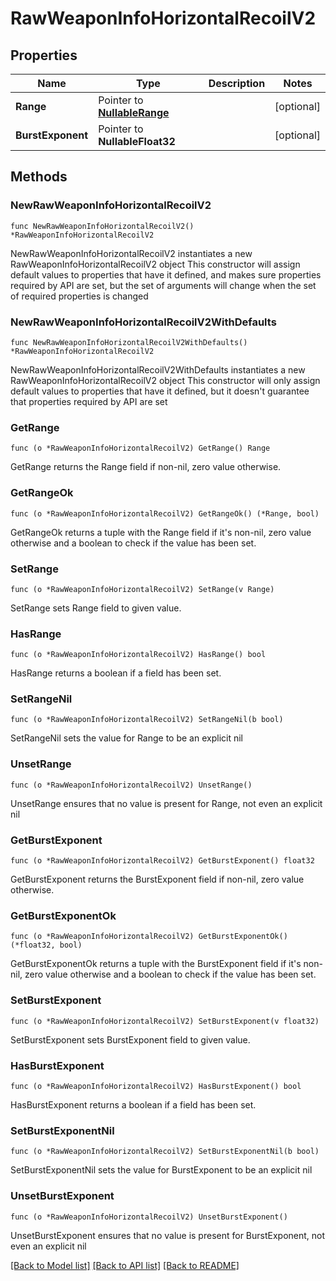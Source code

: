 # RawWeaponInfoHorizontalRecoilV2

## Properties

Name | Type | Description | Notes
------------ | ------------- | ------------- | -------------
**Range** | Pointer to [**NullableRange**](Range.md) |  | [optional] 
**BurstExponent** | Pointer to **NullableFloat32** |  | [optional] 

## Methods

### NewRawWeaponInfoHorizontalRecoilV2

`func NewRawWeaponInfoHorizontalRecoilV2() *RawWeaponInfoHorizontalRecoilV2`

NewRawWeaponInfoHorizontalRecoilV2 instantiates a new RawWeaponInfoHorizontalRecoilV2 object
This constructor will assign default values to properties that have it defined,
and makes sure properties required by API are set, but the set of arguments
will change when the set of required properties is changed

### NewRawWeaponInfoHorizontalRecoilV2WithDefaults

`func NewRawWeaponInfoHorizontalRecoilV2WithDefaults() *RawWeaponInfoHorizontalRecoilV2`

NewRawWeaponInfoHorizontalRecoilV2WithDefaults instantiates a new RawWeaponInfoHorizontalRecoilV2 object
This constructor will only assign default values to properties that have it defined,
but it doesn't guarantee that properties required by API are set

### GetRange

`func (o *RawWeaponInfoHorizontalRecoilV2) GetRange() Range`

GetRange returns the Range field if non-nil, zero value otherwise.

### GetRangeOk

`func (o *RawWeaponInfoHorizontalRecoilV2) GetRangeOk() (*Range, bool)`

GetRangeOk returns a tuple with the Range field if it's non-nil, zero value otherwise
and a boolean to check if the value has been set.

### SetRange

`func (o *RawWeaponInfoHorizontalRecoilV2) SetRange(v Range)`

SetRange sets Range field to given value.

### HasRange

`func (o *RawWeaponInfoHorizontalRecoilV2) HasRange() bool`

HasRange returns a boolean if a field has been set.

### SetRangeNil

`func (o *RawWeaponInfoHorizontalRecoilV2) SetRangeNil(b bool)`

 SetRangeNil sets the value for Range to be an explicit nil

### UnsetRange
`func (o *RawWeaponInfoHorizontalRecoilV2) UnsetRange()`

UnsetRange ensures that no value is present for Range, not even an explicit nil
### GetBurstExponent

`func (o *RawWeaponInfoHorizontalRecoilV2) GetBurstExponent() float32`

GetBurstExponent returns the BurstExponent field if non-nil, zero value otherwise.

### GetBurstExponentOk

`func (o *RawWeaponInfoHorizontalRecoilV2) GetBurstExponentOk() (*float32, bool)`

GetBurstExponentOk returns a tuple with the BurstExponent field if it's non-nil, zero value otherwise
and a boolean to check if the value has been set.

### SetBurstExponent

`func (o *RawWeaponInfoHorizontalRecoilV2) SetBurstExponent(v float32)`

SetBurstExponent sets BurstExponent field to given value.

### HasBurstExponent

`func (o *RawWeaponInfoHorizontalRecoilV2) HasBurstExponent() bool`

HasBurstExponent returns a boolean if a field has been set.

### SetBurstExponentNil

`func (o *RawWeaponInfoHorizontalRecoilV2) SetBurstExponentNil(b bool)`

 SetBurstExponentNil sets the value for BurstExponent to be an explicit nil

### UnsetBurstExponent
`func (o *RawWeaponInfoHorizontalRecoilV2) UnsetBurstExponent()`

UnsetBurstExponent ensures that no value is present for BurstExponent, not even an explicit nil

[[Back to Model list]](../README.md#documentation-for-models) [[Back to API list]](../README.md#documentation-for-api-endpoints) [[Back to README]](../README.md)


